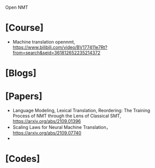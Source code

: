 Open NMT

# [Course]
+ Machine translation opennmt, https://www.bilibili.com/video/BV177411e7Rt?from=search&seid=361812652235214372

# [Blogs]

# [Papers]
+ Language Modeling, Lexical Translation, Reordering: The Training Process of NMT through the Lens of Classical SMT, https://arxiv.org/abs/2109.01396
+ Scaling Laws for Neural Machine Translation， https://arxiv.org/abs/2109.07740
+ 


# [Codes]
